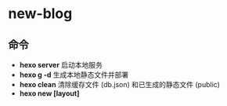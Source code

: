 # new-blog

## 命令

- **hexo server**  启动本地服务
- **hexo g -d**  生成本地静态文件并部署
- **hexo clean** 清除缓存文件 (db.json) 和已生成的静态文件 (public)
- **hexo new [layout] <title>** 指定文章的布局（layout），默认为 post，可以通过修改 _config.yml 中的 default_layout 参数来指定默认布局
- **hexo publish [layout] title** 通过 publish 命令将草稿移动到 source/_posts 文件夹

## layout参数

Hexo 有三种默认布局：post、page 和 draft

- post: source/_posts
- page: source
- draft: source/_drafts
